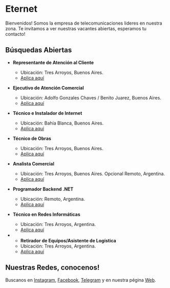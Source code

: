 # Eternet 

Bienvenidos! Somos la empresa de telecomunicaciones lideres en nuestra zona. Te invitamos a ver nuestras vacantes abiertas, esperamos tu contacto!

## Búsquedas Abiertas

- **Representante de Atención al Cliente**
  - Ubicación: Tres Arroyos, Buenos Aires.
  - [Aplica aquí](https://forms.office.com/r/Y1GLShFGjW)

- **Ejecutivo de Atención Comercial**
  - Ubicación: Adolfo Gonzales Chaves / Benito Juarez, Buenos Aires.
  - [Aplica aquí](https://forms.office.com/r/Q4RxL09szP)

- **Técnico e Instalador de Internet**
  - Ubicación: Bahía Blanca, Buenos Aires.
  - [Aplica aquí](https://forms.office.com/r/NrHqWuqF8C)

- **Técnico de Obras**
  - Ubicación: Tres Arroyos, Buenos Aires.
  - [Aplica aquí](https://forms.office.com/r/xRxdYjXuLu)

- **Analista Comercial**
  - Ubicación: Tres Arroyos, Buenos Aires. Opcional Remoto, Argentina.
  - [Aplica aquí](https://forms.office.com/r/adGSQr28pX)

- **Programador Backend .NET**
  - Ubicación: Remoto, Argentina.
  - [Aplica aquí](https://forms.office.com/r/qAwvUKe3F7)

- **Técnico en Redes Informáticas**
  - Ubicación: Tres Arroyos, Argentina.
  - [Aplica aquí](https://forms.office.com/r/TFdq8JkPL2)

- - **Retirador de Equipos/Asistente de Logística**
  - Ubicación: Tres Arroyos, Argentina.
  - [Aplica aquí](https://forms.office.com/r/JihV1tLeBP) 


## Nuestras Redes, conocenos!

Buscanos en [Instagram](https://www.instagram.com/eternet.oficial/), [Facebook](https://www.facebook.com/Eternet.Oficial/), [Telegram](https://t.me/EternetSRL_bot) y en nuestra pégina [Web](https://www.eternet.com.ar/).
